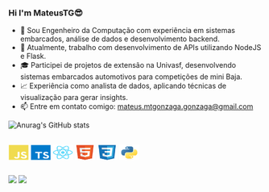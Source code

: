 ### Hi I'm MateusTG😎

- 🔭 Sou Engenheiro da Computação com experiência em sistemas embarcados, análise de dados e desenvolvimento backend.
- 🌱 Atualmente, trabalho com desenvolvimento de APIs utilizando NodeJS e Flask.
- 🎓 Participei de projetos de extensão na Univasf, desenvolvendo sistemas embarcados automotivos para competições de mini Baja.
- 📈 Experiência como analista de dados, aplicando técnicas de visualização para gerar insights.
- 📫 Entre em contato comigo: mateus.mtgonzaga.gonzaga@gmail.com

![Anurag's GitHub stats](https://github-readme-stats.vercel.app/api?username=MateusTG&show_icons=true&theme=radical)

<div style="display: inline_block"><br>
  <img align="center" alt="Rafa-Js" height="30" width="40" src="https://raw.githubusercontent.com/devicons/devicon/master/icons/javascript/javascript-plain.svg">
  <img align="center" alt="Rafa-Ts" height="30" width="40" src="https://raw.githubusercontent.com/devicons/devicon/master/icons/typescript/typescript-plain.svg">
  <img align="center" alt="Rafa-React" height="30" width="40" src="https://raw.githubusercontent.com/devicons/devicon/master/icons/react/react-original.svg">
  <img align="center" alt="Rafa-HTML" height="30" width="40" src="https://raw.githubusercontent.com/devicons/devicon/master/icons/html5/html5-original.svg">
  <img align="center" alt="Rafa-CSS" height="30" width="40" src="https://raw.githubusercontent.com/devicons/devicon/master/icons/css3/css3-original.svg">
  <img align="center" alt="Rafa-Python" height="30" width="40" src="https://raw.githubusercontent.com/devicons/devicon/master/icons/python/python-original.svg">
  </div>
  
  ##
 
<div>
  <a href = "mailto:mateus.mtgonzaga.gonzaga@gmail.com"><img src="https://img.shields.io/badge/-Gmail-%23333?style=for-the-badge&logo=gmail&logoColor=white" target="_blank"></a>
  <a href="https://www.linkedin.com/in/mtgonzaga" target="_blank"><img src="https://img.shields.io/badge/-LinkedIn-%230077B5?style=for-the-badge&logo=linkedin&logoColor=white" target="_blank"></a> 
  
</div>
